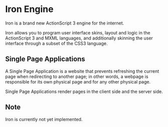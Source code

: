 # Iron Engine

Iron is a brand new ActionScript 3 engine for the internet.

Iron allows you to program user interface skins, layout and logic in the ActionScript 3 and MXML languages, and additionally skinning the user interface through a subset of the CSS3 language.

## Single Page Applications

A Single Page Application is a website that prevents refreshing the current page when redirecting to another page; in other words, a webpage is responsible for its own physical page and for any other physical page.

Single Page Applications render pages in the client side and the server side.

## Note

Iron is currently not yet implemented.